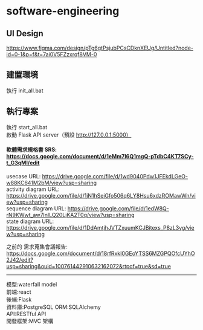 # software-engineering

## UI Design

https://www.figma.com/design/pTg6gtPsjubPCsCDknXEUg/Untitled?node-id=0-1&p=f&t=7ai0V5FZzxrqf8VM-0

## 建置環境

執行 init_all.bat

## 執行專案

執行 start_all.bat  
啟動 Flask API server（預設 http://127.0.0.1:5000）

#### 軟體需求規格書 SRS: https://docs.google.com/document/d/1eMm7l6Q1mgQ-pTdbC4KT7SCy-t_G3qMl/edit

usecase URL: https://drive.google.com/file/d/1wd9040Pdw1JFEkdLGeO-w88KC641M2bM/view?usp=sharing  
activity diagram URL: https://drive.google.com/file/d/1jN1hSeiGfo506q6LY8Hsu6xdzROMawWn/view?usp=sharing  
sequence diagram URL: https://drive.google.com/file/d/1edW8Q-rN9KWwt_aw7InlLQ20LjKA2T0q/view?usp=sharing  
state diagram URL: https://drive.google.com/file/d/1DdAmtjhJVTZxuumKCJBitexs_P8zL3vg/view?usp=sharing

之前的 需求蒐集會議報告: https://docs.google.com/document/d/18rfRxkI0GEoYTSS6MZGPQOfcUYhO2J42/edit?usp=sharing&ouid=100761442910632162072&rtpof=true&sd=true

---

模型:waterfall model  
前端:react  
後端:Flask  
資料庫:PostgreSQL
ORM:SQLAlchemy  
API:RESTful API  
開發框架:MVC 架構
